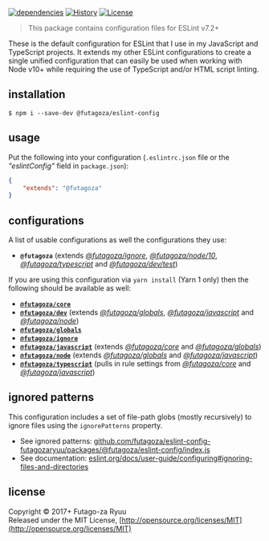 [![dependencies](https://img.shields.io/david/futagoza/eslint-config-futagozaryuu.svg?path=packages/@futagoza/eslint-config)](https://david-dm.org/futagoza/eslint-config-futagozaryuu?path=packages/@futagoza/eslint-config)
[![History](https://img.shields.io/badge/history-CHANGELOG.md-orange.svg)](https://github.com/futagoza/eslint-config-futagozaryuu/blob/master/CHANGELOG.md)
[![License](https://img.shields.io/badge/license-mit-blue.svg)](https://opensource.org/licenses/MIT)

> This package contains configuration files for ESLint v7.2+<br>

These is the default configuration for ESLint that I use in my JavaScript and TypeScript projects. It extends my other ESLint configurations to create a single unified configuration that can easily be used when working with Node v10+ while requiring the use of TypeScript and/or HTML script linting.

## installation

```console
$ npm i --save-dev @futagoza/eslint-config
```

## usage

Put the following into your configuration (`.eslintrc.json` file or the _"eslintConfig"_ field in `package.json`):

```json
{
    "extends": "@futagoza"
}
```

## configurations

A list of usable configurations as well the configurations they use:

- __`@futagoza`__ (extends _[@futagoza/ignore][ECI]_, _[@futagoza/node/10][ECN]_, _[@futagoza/typescript][ECT]_ and _[@futagoza/dev/test][ECD]_)

If you are using this configuration via `yarn install` (Yarn 1 only) then the following should be available as well:

- __[`@futagoza/core`][ECC]__
- __[`@futagoza/dev`][ECD]__ (extends _[@futagoza/globals][ECG]_, _[@futagoza/javascript][ECJ]_ and _[@futagoza/node][ECN]_)
- __[`@futagoza/globals`][ECG]__
- __[`@futagoza/ignore`][ECI]__
- __[`@futagoza/javascript`][ECJ]__ (extends _[@futagoza/core][ECC]_ and _[@futagoza/globals][ECG]_)
- __[`@futagoza/node`][ECN]__  (extends _[@futagoza/globals][ECG]_ and _[@futagoza/javascript][ECJ]_)
- __[`@futagoza/typescript`][ECT]__ (pulls in rule settings from _[@futagoza/core][ECC]_ and _[@futagoza/javascript][ECJ]_)

[ECC]: https://www.npmjs.com/package/@futagoza/eslint-config-core
[ECD]: https://www.npmjs.com/package/@futagoza/eslint-config-dev
[ECG]: https://www.npmjs.com/package/@futagoza/eslint-config-globals
[ECI]: https://www.npmjs.com/package/@futagoza/eslint-config-ignore
[ECJ]: https://www.npmjs.com/package/@futagoza/eslint-config-javascript
[ECN]: https://www.npmjs.com/package/@futagoza/eslint-config-node
[ECT]: https://www.npmjs.com/package/@futagoza/eslint-config-typescript

## ignored patterns

This configuration includes a set of file-path globs (mostly recursively) to ignore files using the `ignorePatterns` property.

- See ignored patterns: [github.com/futagoza/eslint-config-futagozaryuu/packages/@futagoza/eslint-config/index.js](https://github.com/futagoza/eslint-config-futagozaryuu/blob/master/packages/%40futagoza/eslint-config/index.js)
- See documentation: [eslint.org/docs/user-guide/configuring#ignoring-files-and-directories](https://eslint.org/docs/user-guide/configuring#ignoring-files-and-directories)

## license

Copyright © 2017+ Futago-za Ryuu<br>
Released under the MIT License, [http://opensource.org/licenses/MIT](http://opensource.org/licenses/MIT)

